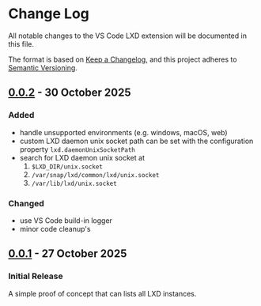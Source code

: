 # Change Log

All notable changes to the VS Code LXD extension will be documented in this file.

The format is based on [Keep a Changelog](https://keepachangelog.com/en/1.1.0/),
and this project adheres to [Semantic Versioning](https://semver.org/spec/v2.0.0.html).


<!-- ## [Unreleased] -->

## [0.0.2] - 30 October 2025

### Added

- handle unsupported environments (e.g. windows, macOS, web)
- custom LXD daemon unix socket path can be set with the configuration property `lxd.daemonUnixSocketPath`
- search for LXD daemon unix socket at
  1. `$LXD_DIR/unix.socket`
  2. `/var/snap/lxd/common/lxd/unix.socket`
  3. `/var/lib/lxd/unix.socket`

### Changed

- use VS Code build-in logger
- minor code cleanup's

## [0.0.1] - 27 October 2025

### Initial Release

A simple proof of concept that can lists all LXD instances.


<!--[unreleased]: https://github.com/dviererbe/vscode-lxd/compare/v0.0.2...HEAD -->
[0.0.2]: https://github.com/dviererbe/vscode-lxd/compare/v0.0.1...v0.0.2
[0.0.1]: https://github.com/dviererbe/vscode-lxd/releases/tag/v0.0.1
